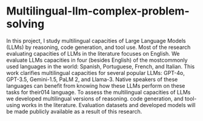 # Multilingual-llm-complex-problem-solving
In this project, I study multilingual capacities of Large Language Models (LLMs) by reasoning, code generation, and tool use.
Most of the research evaluating capacities of LLMs in the literature focuses on English. We evaluate LLMs capacities in four (besides English) of the mostcommonly used languages in the world: Spanish, Portuguese, French, and Italian. This work clarifies multilingual capacities for several popular LLMs: GPT-4o, GPT-3.5, Gemini-1.5, PaLM 2, and Llama-3. Native speakers of these languages can benefit from knowing how these LLMs perform on these tasks for their014
language. To assess the multilingual capacities of LLMs we developed multilingual versions of reasoning. code generation, and tool-using works in the literature. Evaluation datasets and developed models will be made publicly available as a result of this research.
